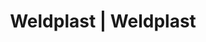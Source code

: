 ---
Filename: "eshop-products-variant178"
Link: "file:/Users/vinayakpatel/Downloads/www.weldplast.cz/eshop_products_compare/add/eshop-products-variant178"
product_name: "null"
product_id: "null"
title: "Weldplast | Weldplast"
product_desc: ""
product_specs: ""
product_downloads: ""
href: ""
p_desc_2: ""
accessories: ""
similar_products: ""
---